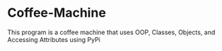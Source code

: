 # Coffee-Machine
This program is a coffee machine that uses OOP, Classes, Objects, and Accessing Attributes using PyPi
